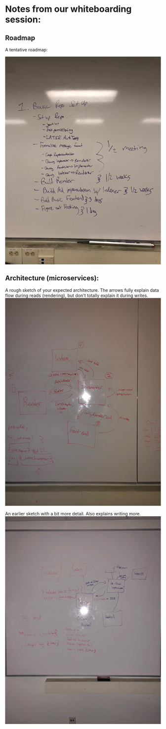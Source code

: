 # Notes from our whiteboarding session:

## Roadmap

A tentative roadmap:

![A Tentative Roadmap][roadmap]

## Architecture (microservices):

A rough sketch of your expected architecture. The arrows fully explain data flow during reads (rendering), but don't totally explain it during writes.
![coarse_architecture][c_arch]

An earlier sketch with a bit more detail. Also explains writing more.
![fine_architecture][f_arch]

[roadmap]: photos/roadmap.jpg
[c_arch]: photos/architecture.jpg
[f_arch]: photos/fine_grained_architecture.jpg